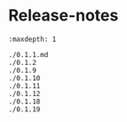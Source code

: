 # Release-notes

```{toctree}
:maxdepth: 1

./0.1.1.md
./0.1.2
./0.1.9
./0.1.10
./0.1.11
./0.1.12
./0.1.18
./0.1.19

```